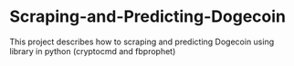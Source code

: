 # Scraping-and-Predicting-Dogecoin
This project describes how to scraping and predicting Dogecoin using library in python (cryptocmd and fbprophet)

